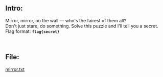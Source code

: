 ## Intro:

Mirror, mirror, on the wall — who's the fairest of them all? <br>
Don't just stare, do something. Solve this puzzle and I'll tell you a secret.<br>
Flag format: **`flag{secret}`**

<br>

## File:
[mirror.txt](https://github.com/ChronosPK/Sibiu_Academic_CTF/files/10253992/mirror.txt)
